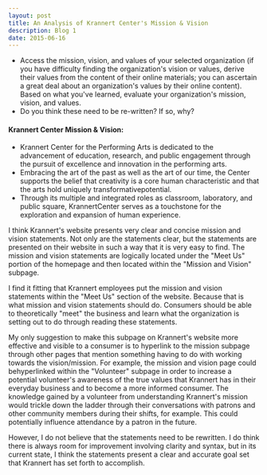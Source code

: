 ```yaml
---
layout: post
title: An Analysis of Krannert Center's Mission & Vision
description: Blog 1
date: 2015-06-16
---
```


* Access the mission, vision, and values of your selected organization (if you have difficulty finding the organization's vision or values, derive their values from the content of their online materials; you can ascertain a great deal about an organization's values by their online content). Based on what you've learned, evaluate your organization's mission, vision, and values.
* Do you think these need to be re-written? If so, why?

<!--more-->

#### Krannert Center Mission & Vision:

* Krannert Center for the Performing Arts is dedicated to the advancement of education, research, and public engagement through the pursuit of excellence and innovation in the performing arts.
* Embracing the art of the past as well as the art of our time, the Center supports the belief that creativity is a core human characteristic and that the arts hold uniquely transformativepotential.
* Through its multiple and integrated roles as classroom, laboratory, and public square, KrannertCenter serves as a touchstone for the exploration and expansion of human experience.

I think Krannert's website presents very clear and concise mission and vision statements. Not only are the statements clear, but the statements are presented on their website in such a way that it is very easy to find. The mission and vision statements are logically located under the "Meet Us" portion of the homepage and then located within the "Mission and Vision" subpage.

I find it fitting that Krannert employees put the mission and vision statements within the "Meet Us" section of the website. Because that is what mission and vision statements should do. Consumers should be able to theoretically "meet" the business and learn what the organization is setting out to do through reading these statements.

My only suggestion to make this subpage on Krannert's website more effective and visible to a consumer is to hyperlink to the mission subpage through other pages that mention something having to do with working towards the vision/mission. For example, the mission and vision page could behyperlinked within the "Volunteer" subpage in order to increase a potential volunteer's awareness of the true values that Krannert has in their everyday business and to become a more informed consumer. The knowledge gained by a volunteer from understanding Krannert's mission would trickle down the ladder through their conversations with patrons and other community members during their shifts, for example. This could potentially influence attendance by a patron in the future.

However, I do not believe that the statements need to be rewritten. I do think there is always room for improvement involving clarity and syntax, but in its current state, I think the statements present a clear and accurate goal set that Krannert has set forth to accomplish.
